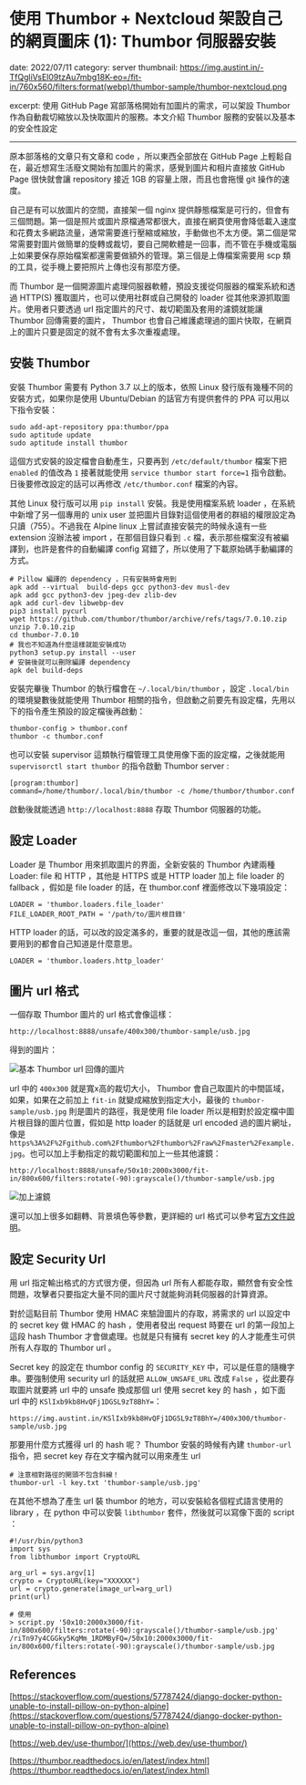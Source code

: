 # 使用 Thumbor + Nextcloud 架設自己的網頁圖床 (1): Thumbor 伺服器安裝
date: 2022/07/11
category: server
thumbnail: https://img.austint.in/-TfQgliVsEl09tzAu7mbg18K-eo=/fit-in/760x560/filters:format(webp)/thumbor-sample/thumbor-nextcloud.png

excerpt: 使用 GitHub Page 寫部落格開始有加圖片的需求，可以架設 Thumbor 作為自動裁切縮放以及快取圖片的服務。本文介紹 Thumbor 服務的安裝以及基本的安全性設定

---
原本部落格的文章只有文章和 code ，所以東西全部放在 GitHub Page 上輕鬆自在，最近想寫生活廢文開始有加圖片的需求，感覺到圖片和相片直接放 GitHub Page 很快就會讓 repository 接近 1GB 的容量上限，而且也會拖慢 git 操作的速度。

自己是有可以放圖片的空間，直接架一個 nginx 提供靜態檔案是可行的，但會有三個問題。第一個是照片或圖片原檔通常都很大，直接在網頁使用會降低載入速度和花費太多網路流量，通常需要進行壓縮或縮放，手動做也不太方便。第二個是常常需要對圖片做簡單的旋轉或裁切，要自己開軟體是一回事，而不管在手機或電腦上如果要保存原始檔案都還需要做額外的管理。第三個是上傳檔案需要用 scp 類的工具，從手機上要把照片上傳也沒有那麼方便。

而 Thumbor 是一個開源圖片處理伺服器軟體，預設支援從伺服器的檔案系統和透過 HTTP(S) 獲取圖片，也可以使用社群或自己開發的 loader 從其他來源抓取圖片。使用者只要透過 url 指定圖片的尺寸、裁切範圍及套用的濾鏡就能讓 Thumbor 回傳需要的圖片， Thumbor 也會自己維護處理過的圖片快取，在網頁上的圖片只要是固定的就不會有太多次重複處理。

## 安裝 Thumbor

安裝 Thumbor 需要有 Python 3.7 以上的版本，依照 Linux 發行版有幾種不同的安裝方式，如果你是使用 Ubuntu/Debian 的話官方有提供套件的 PPA 可以用以下指令安裝：

```
sudo add-apt-repository ppa:thumbor/ppa
sudo aptitude update
sudo aptitude install thumbor
```

這個方式安裝的設定檔會自動產生，只要再到 `/etc/default/thumbor` 檔案下把 `enabled` 的值改為 `1` 接著就能使用 `service thumbor start force=1` 指令啟動。日後要修改設定的話可以再修改 `/etc/thumbor.conf` 檔案的內容。

其他 Linux 發行版可以用 `pip install` 安裝。我是使用檔案系統 loader ，在系統中新增了另一個專用的 unix user 並把圖片目錄對這個使用者的群組的權限設定為只讀（755）。不過我在 Alpine linux 上嘗試直接安裝完的時候永遠有一些 extension 沒辦法被 import ，在那個目錄只看到 `.c` 檔，表示那些檔案沒有被編譯到，也許是套件的自動編譯 config 寫錯了，所以使用了下載原始碼手動編譯的方式。

```
# Pillow 編譯的 dependency ，只有安裝時會用到
apk add --virtual  build-deps gcc python3-dev musl-dev
apk add gcc python3-dev jpeg-dev zlib-dev
apk add curl-dev libwebp-dev
pip3 install pycurl
wget https://github.com/thumbor/thumbor/archive/refs/tags/7.0.10.zip
unzip 7.0.10.zip
cd thumbor-7.0.10
# 我也不知道為什麼這樣就能安裝成功
python3 setup.py install --user
# 安裝後就可以刪除編譯 dependency
apk del build-deps
```

安裝完畢後 Thumbor 的執行檔會在 `~/.local/bin/thumbor` ，設定 `.local/bin` 的環境變數後就能使用 Thumbor 相關的指令，但啟動之前要先有設定檔，先用以下的指令產生預設的設定檔後再啟動：

```
thumbor-config > thumbor.conf
thumbor -c thumbor.conf
```

也可以安裝 supervisor 這類執行檔管理工具使用像下面的設定檔，之後就能用 `supervisorctl start thumbor` 的指令啟動 Thumbor server :

```
[program:thumbor]
command=/home/thumbor/.local/bin/thumbor -c /home/thumbor/thumbor.conf
```

啟動後就能透過 `http://localhost:8888` 存取 Thumbor 伺服器的功能。

## 設定 Loader

Loader 是 Thumbor 用來抓取圖片的界面，全新安裝的 Thumbor 內建兩種 Loader: file 和 HTTP ，其他是 HTTPS 或是 HTTP loader 加上 file loader 的 fallback ，假如是 file loader 的話，在 thumbor.conf 裡面修改以下幾項設定：

```
LOADER = 'thumbor.loaders.file_loader'
FILE_LOADER_ROOT_PATH = '/path/to/圖片根目錄'
```

HTTP loader 的話，可以改的設定滿多的，重要的就是改這一個，其他的應該需要用到的都會自己知道是什麼意思。

```
LOADER = 'thumbor.loaders.http_loader'
```

## 圖片 url 格式

一個存取 Thumbor 圖片的 url 格式會像這樣：

```
http://localhost:8888/unsafe/400x300/thumbor-sample/usb.jpg
```

得到的圖片：

![基本 Thumbor url 回傳的圖片](https://img.austint.in/KSlIxb9kb8HvQFj1DGSL9zT8BhY=/400x300/thumbor-sample/usb.jpg)

url 中的 `400x300` 就是寬x高的裁切大小， Thumbor 會自己取圖片的中間區域，如果，如果在之前加上 `fit-in` 就變成縮放到指定大小，最後的 `thumbor-sample/usb.jpg` 則是圖片的路徑，我是使用 file loader 所以是相對於設定檔中圖片根目錄的圖片位置，假如是 http loader 的話就是 url encoded 過的圖片網址，像是 `https%3A%2F%2Fgithub.com%2Fthumbor%2Fthumbor%2Fraw%2Fmaster%2Fexample.jpg`。也可以加上手動指定的裁切範圍和加上一些其他濾鏡：

```
http://localhost:8888/unsafe/50x10:2000x3000/fit-in/800x600/filters:rotate(-90):grayscale()/thumbor-sample/usb.jpg
```

![加上濾鏡](https://img.austint.in/riTn97y4CGGky5KqMm_1RDMByFQ=/50x10:2000x3000/fit-in/800x600/filters:rotate(-90):grayscale()/thumbor-sample/usb.jpg)

還可以加上很多如翻轉、背景填色等參數，更詳細的 url 格式可以參考[官方文件說明](https://thumbor.readthedocs.io/en/latest/usage.html)。

## 設定 Security Url

用 url 指定輸出格式的方式很方便，但因為 url 所有人都能存取，顯然會有安全性問題，攻擊者只要指定大量不同的圖片尺寸就能夠消耗伺服器的計算資源。

對於這點目前 Thumbor 使用 HMAC 來驗證圖片的存取，將需求的 url 以設定中的 secret key 做 HMAC 的 hash ，使用者發出 request 時要在 url 的第一段加上這段 hash Thumbor 才會做處理。也就是只有擁有 secret key 的人才能產生可供所有人存取的 Thumbor url 。

Secret key 的設定在 thumbor config 的 `SECURITY_KEY` 中，可以是任意的隨機字串。要強制使用 security url 的話就把 `ALLOW_UNSAFE_URL` 改成 `False` ，從此要存取圖片就要將 url 中的 unsafe 換成那個 url 使用 secret key 的 hash ，如下面 url 中的 `KSlIxb9kb8HvQFj1DGSL9zT8BhY=`：

```
https://img.austint.in/KSlIxb9kb8HvQFj1DGSL9zT8BhY=/400x300/thumbor-sample/usb.jpg
```

那要用什麼方式獲得 url 的 hash 呢？ Thumbor 安裝的時候有內建 `thumbor-url` 指令，把 secret key 存在文字檔內就可以用來產生 url

```
# 注意相對路徑的開頭不包含斜線！
thumbor-url -l key.txt 'thumbor-sample/usb.jpg'
```

在其他不想為了產生 url 裝 thumbor 的地方，可以安裝給各個程式語言使用的 library ，在 python 中可以安裝 `libthumbor` 套件，然後就可以寫像下面的 script ：

```
#!/usr/bin/python3
import sys
from libthumbor import CryptoURL

arg_url = sys.argv[1]
crypto = CryptoURL(key="XXXXXX")
url = crypto.generate(image_url=arg_url)
print(url)
```
```
# 使用
> script.py '50x10:2000x3000/fit-in/800x600/filters:rotate(-90):grayscale()/thumbor-sample/usb.jpg'
/riTn97y4CGGky5KqMm_1RDMByFQ=/50x10:2000x3000/fit-in/800x600/filters:rotate(-90):grayscale()/thumbor-sample/usb.jpg
```

## References

[https://stackoverflow.com/questions/57787424/django-docker-python-unable-to-install-pillow-on-python-alpine](https://stackoverflow.com/questions/57787424/django-docker-python-unable-to-install-pillow-on-python-alpine)

[https://web.dev/use-thumbor/](https://web.dev/use-thumbor/)

[https://thumbor.readthedocs.io/en/latest/index.html](https://thumbor.readthedocs.io/en/latest/index.html)